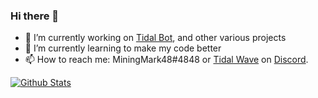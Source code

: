 ### Hi there 👋

<!--
**MiningMark48/MiningMark48** is a ✨ _special_ ✨ repository because its `README.md` (this file) appears on your GitHub profile.
-->

- 🔭 I’m currently working on [Tidal Bot](https://github.com/MiningMark48/Tidal-Bot), and other various projects
- 🌱 I’m currently learning to make my code better
- 📫 How to reach me: MiningMark48#4848 or [Tidal Wave](https://discord.gg/SMCEXw5) on [Discord](https://discord.com).

[![Github Stats](https://github-readme-stats.vercel.app/api?username=miningmark48)](https://github.com/anuraghazra/github-readme-stats)

